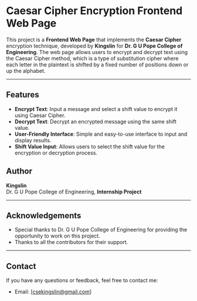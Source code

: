 # Caesar Cipher Encryption Frontend Web Page

This project is a **Frontend Web Page** that implements the **Caesar Cipher** encryption technique, developed by **Kingslin** for **Dr. G U Pope College of Engineering**. The web page allows users to encrypt and decrypt text using the Caesar Cipher method, which is a type of substitution cipher where each letter in the plaintext is shifted by a fixed number of positions down or up the alphabet.

---

## Features

- **Encrypt Text**: Input a message and select a shift value to encrypt it using Caesar Cipher.
- **Decrypt Text**: Decrypt an encrypted message using the same shift value.
- **User-Friendly Interface**: Simple and easy-to-use interface to input and display results.
- **Shift Value Input**: Allows users to select the shift value for the encryption or decryption process.


## Author

**Kingslin**  
Dr. G U Pope College of Engineering, **Internship Project**

---

## Acknowledgements

- Special thanks to Dr. G U Pope College of Engineering for providing the opportunity to work on this project.
- Thanks to all the contributors for their support.

---

## Contact

If you have any questions or feedback, feel free to contact me:

- Email: [csekingslin@gmail.com]
